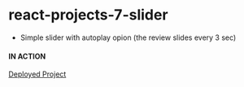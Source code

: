 # react-projects-7-slider
* Simple slider with autoplay opion (the review slides every 3 sec)

#### IN ACTION

[Deployed Project](https://react-slider-small-project.netlify.app/)

